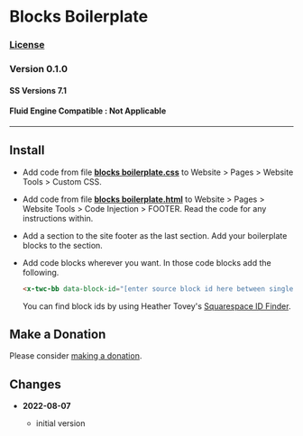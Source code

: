 # Blocks Boilerplate

### [License][99]

### Version 0.1.0

#### SS Versions 7.1

#### Fluid Engine Compatible : Not Applicable

---

## Install

* Add code from file **[blocks boilerplate.css][1]** to Website > Pages >
  Website Tools > Custom CSS.
  
* Add code from file **[blocks boilerplate.html][2]** to Website > Pages >
  Website Tools > Code Injection > FOOTER. Read the code for any instructions
  within.
  
* Add a section to the site footer as the last section. Add your boilerplate
  blocks to the section.
  
* Add code blocks wherever you want. In those code blocks add the following.

  ```html
  <x-twc-bb data-block-id="[enter source block id here between single quotes replacing square brackets]">
  ```
  
  You can find block ids by using Heather Tovey's [Squarespace ID Finder][3].

## Make a Donation

Please consider [making a donation][4].

## Changes

<!-- * **2021-05-08**

  * added coverage for store product grid image hover
  * bumped version to v0.1d1
  -->
* **2022-08-07**

  * initial version

[1]: blocks%20boilerplate.css#L1
[2]: blocks%20boilerplate.html#L1
[3]: https://www.heathertovey.com/squarespace-id-finder/
[4]: https://github.com/tomsWebConsulting/twcsl#make-a-donation
[99]: https://github.com/tomsWebConsulting/twcsl/blob/main/LICENSE.txt#L1
